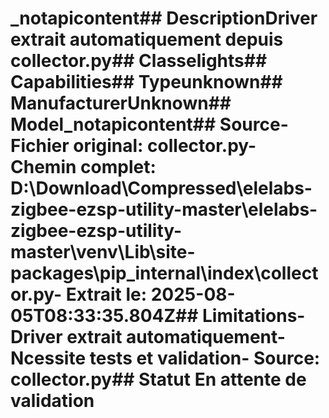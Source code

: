 # _notapicontent##  DescriptionDriver extrait automatiquement depuis collector.py##  Classelights##  Capabilities##  Typeunknown##  ManufacturerUnknown##  Model_notapicontent##  Source- **Fichier original**: collector.py- **Chemin complet**: D:\Download\Compressed\elelabs-zigbee-ezsp-utility-master\elelabs-zigbee-ezsp-utility-master\venv\Lib\site-packages\pip\_internal\index\collector.py- **Extrait le**: 2025-08-05T08:33:35.804Z##  Limitations- Driver extrait automatiquement- Ncessite tests et validation- Source: collector.py##  Statut En attente de validation